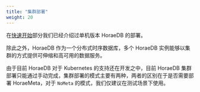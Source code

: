 ```yaml
---
title: "集群部署"
weight: 20
---
```


在[快速开始](../quick_start.md)部分我们已经介绍过单机版本 HoraeDB 的部署。

除此之外，HoraeDB 作为一个分布式时序数据库，多个 HoraeDB 实例能够以集群的方式提供可伸缩和高可用的数据服务。

由于目前 HoraeDB 对于 Kubernetes 的支持还在开发之中，目前 HoraeDB 集群部署只能通过手动完成，集群部署的模式主要有两种，两者的区别在于是否需要部署 HoraeMeta，对于 `NoMeta` 的模式，我们仅建议在测试场景下使用。
